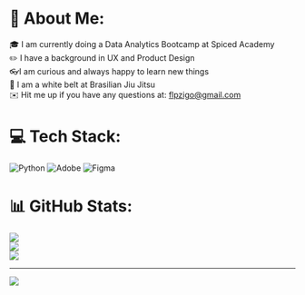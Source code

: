 # 💫 About Me:
:mortar_board: I am currently doing a Data Analytics Bootcamp at Spiced Academy<br>:pencil2: I have a background in UX and Product Design<br>:eyeglasses:I am curious and always happy to learn new things<br>:kimono: I am a white belt at Brasilian Jiu Jitsu<br>:envelope: Hit me up if you have any questions at: flpzigo@gmail.com


# 💻 Tech Stack:
![Python](https://img.shields.io/badge/python-3670A0?style=for-the-badge&logo=python&logoColor=ffdd54) ![Adobe](https://img.shields.io/badge/adobe-%23FF0000.svg?style=for-the-badge&logo=adobe&logoColor=white) ![Figma](https://img.shields.io/badge/figma-%23F24E1E.svg?style=for-the-badge&logo=figma&logoColor=white)
# 📊 GitHub Stats:
![](https://github-readme-stats.vercel.app/api?username=FilipZi9o&theme=dark&hide_border=false&include_all_commits=false&count_private=false)<br/>
![](https://github-readme-streak-stats.herokuapp.com/?user=FilipZi9o&theme=dark&hide_border=false)<br/>
![](https://github-readme-stats.vercel.app/api/top-langs/?username=FilipZi9o&theme=dark&hide_border=false&include_all_commits=false&count_private=false&layout=compact)


---
[![](https://visitcount.itsvg.in/api?id=FilipZi9o&icon=0&color=0)](https://visitcount.itsvg.in)

<!-- Proudly created with GPRM ( https://gprm.itsvg.in ) -->
